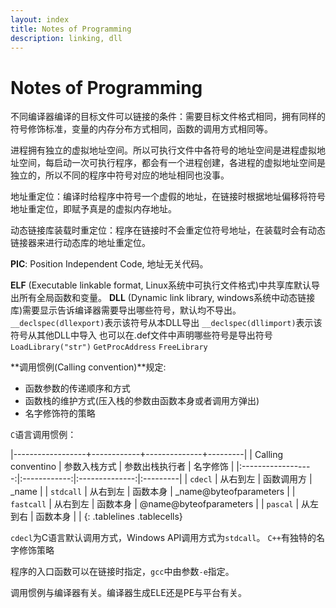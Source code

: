 ```yaml
---
layout: index
title: Notes of Programming
description: linking, dll
---
```


# Notes of Programming

不同编译器编译的目标文件可以链接的条件：需要目标文件格式相同，拥有同样的符号修饰标准，变量的内存分布方式相同，函数的调用方式相同等。

进程拥有独立的虚拟地址空间。所以可执行文件中各符号的地址空间是进程虚拟地址空间，每启动一次可执行程序，都会有一个进程创建，各进程的虚拟地址空间是独立的，所以不同的程序中符号对应的地址相同也没事。

地址重定位：编译时给程序中符号一个虚假的地址，在链接时根据地址偏移将符号地址重定位，即赋予真是的虚拟内存地址。

动态链接库装载时重定位：程序在链接时不会重定位符号地址，在装载时会有动态链接器来进行动态库的地址重定位。

**PIC**: Position Independent Code, 地址无关代码。

**ELF** (Executable linkable format, Linux系统中可执行文件格式)中共享库默认导出所有全局函数和变量。
**DLL** (Dynamic link library, windows系统中动态链接库)需要显示告诉编译器需要导出哪些符号，默认均不导出。
`__declspec(dllexport)`表示该符号从本DLL导出
`__declspec(dllimport)`表示该符号从其他DLL中导入
也可以在.def文件中声明哪些符号是导出符号
`LoadLibrary("str")`
`GetProcAddress`
`FreeLibrary`

**调用惯例(Calling convention)**规定:
- 函数参数的传递顺序和方式
- 函数栈的维护方式(压入栈的参数由函数本身或者调用方弹出)
- 名字修饰符的策略

`C`语言调用惯例：

<style>
.tablelines table, .tablelines td, .tablelines th {border: 1px solid black;}
.tablecells table, .tablelines td {padding-left: 1em; padding-right: 1em;}
</style>

|------------------+------------+--------------+---------|
| Calling conventino | 参数入栈方式 | 参数出栈执行者 | 名字修饰 |
|:------------------:|:------------:|:--------------:|:---------|
| `cdecl`            | 从右到左     | 函数调用方     | _name |
| `stdcall`          | 从右到左     | 函数本身       | _name@byteofparameters |
| `fastcall`         | 从右到左     | 函数本身       | @name@byteofparameters |
| `pascal`           | 从左到右     | 函数本身       |  |
{: .tablelines .tablecells}

`cdecl`为C语言默认调用方式，Windows API调用方式为`stdcall`。
`C++`有独特的名字修饰策略

程序的入口函数可以在链接时指定，`gcc`中由参数`-e`指定。

调用惯例与编译器有关。编译器生成ELE还是PE与平台有关。